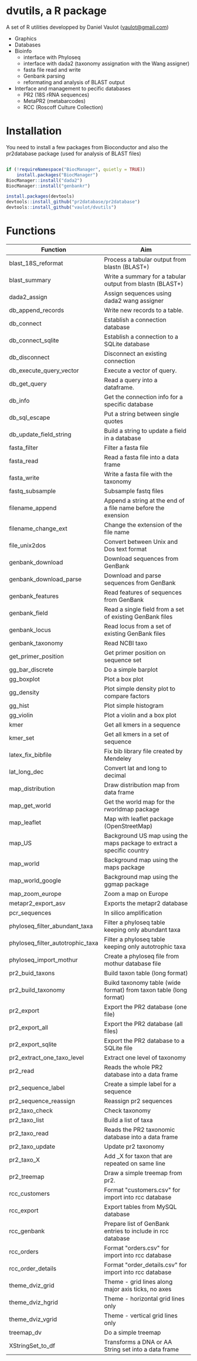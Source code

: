 # dvutils, a R package

A set of R utilities developped by Daniel Vaulot (vaulot@gmail.com)

* Graphics
* Databases
* Bioinfo
    * interface with Phyloseq
    * interface with dada2 (taxonomy assignation with the Wang assigner)
    * fasta file read and write
    * Genbank parsing
    * reformating and analysis of BLAST output
* Interface and management to pecific databases
    * PR2 (18S rRNA sequences)
    * MetaPR2 (metabarcodes)
    * RCC (Roscoff Culture Collection)

# Installation

You need to install a few packages from Bioconductor and also the pr2database package (used for analysis of BLAST files)

``` r

if (!requireNamespace("BiocManager", quietly = TRUE))
    install.packages("BiocManager")
BiocManager::install("dada2")
BiocManager::install("genbankr")

install.packages(devtools)
devtools::install_github("pr2database/pr2database")
devtools::install_github("vaulot/dvutils")
```

# Functions


Function | Aim
--- | ----
blast_18S_reformat|Process a tabular output from blastn (BLAST+)
blast_summary|Write a summary for a tabular output from blastn (BLAST+)
dada2_assign|Assign sequences using dada2 wang assigner
db_append_records|Write new records to a table.
db_connect|Establish a connection database
db_connect_sqlite|Establish a connection to a SQLite database
db_disconnect|Disconnect an existing connection
db_execute_query_vector|Execute a vector of query.
db_get_query|Read a query into a dataframe.
db_info|Get the connection info for a specific database
db_sql_escape|Put a string between single quotes
db_update_field_string|Build a string to update a field in a database
fasta_filter|Filter a fasta file
fasta_read|Read a fasta file into a data frame
fasta_write|Write a fasta file with the taxonomy
fastq_subsample|Subsample fastq files
filename_append|Append a string at the end of a file name before the exension
filename_change_ext|Change the extension of the file name
file_unix2dos|Convert between Unix and Dos text format
genbank_download|Download sequences from GenBank
genbank_download_parse|Download and parse sequences from GenBank
genbank_features|Read features of sequences from GenBank
genbank_field|Read a single field from a set of existing GenBank files
genbank_locus|Read locus from a set of existing GenBank files
genbank_taxonomy|Read NCBI taxo
get_primer_position|Get primer position on sequence set
gg_bar_discrete|Do a simple barplot
gg_boxplot|Plot a box plot
gg_density|Plot simple density plot to compare factors
gg_hist|Plot simple histogram
gg_violin|Plot a violin and a box plot
kmer|Get all kmers in a sequence
kmer_set|Get all kmers in a set of sequence
latex_fix_bibfile|Fix bib library file created by Mendeley
lat_long_dec|Convert lat and long to decimal
map_distribution|Draw distribution map from data frame
map_get_world|Get the world map for the rworldmap package
map_leaflet|Map with leaflet package (OpenStreetMap)
map_US|Background US map using the maps package to extract a specific country
map_world|Background map using the maps package
map_world_google|Background map using the ggmap package
map_zoom_europe|Zoom a map on Europe
metapr2_export_asv|Exports the metapr2 database
pcr_sequences|In silico amplification
phyloseq_filter_abundant_taxa|Filter a phyloseq table keeping only abundant taxa
phyloseq_filter_autotrophic_taxa|Filter a phyloseq table keeping only autotrophic taxa
phyloseq_import_mothur|Create a phyloseq file from mothur database file
pr2_buid_taxons|Build taxon table (long format)
pr2_build_taxonomy|Buikd taxonomy table (wide format) from taxon table (long format)
pr2_export|Export the PR2 database (one file)
pr2_export_all|Export the PR2 database (all files)
pr2_export_sqlite|Export the PR2 database to a SQLite file
pr2_extract_one_taxo_level|Extract one level of taxonomy
pr2_read|Reads the whole PR2 database into a data frame
pr2_sequence_label|Create a simple label for a sequence
pr2_sequence_reassign|Reassign pr2 sequences
pr2_taxo_check|Check taxonomy
pr2_taxo_list|Build a list of taxa
pr2_taxo_read|Reads the PR2 taxonomic database into a data frame
pr2_taxo_update|Update pr2 taxonomy
pr2_taxo_X|Add _X for taxon that are repeated on same line
pr2_treemap|Draw a simple treemap from pr2.
rcc_customers|Format "customers.csv" for import into rcc database
rcc_export|Export tables from MySQL database
rcc_genbank|Prepare list of GenBank entries to include in rcc database
rcc_orders|Format "orders.csv" for import into rcc database
rcc_order_details|Format "order_details.csv" for import into rcc database
theme_dviz_grid|Theme - grid lines along major axis ticks, no axes
theme_dviz_hgrid|Theme - horizontal grid lines only
theme_dviz_vgrid|Theme - vertical grid lines only
treemap_dv|Do a simple treemap
XStringSet_to_df|Transforms a DNA or AA String set into a data frame
